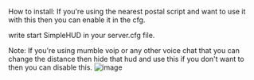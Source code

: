 How to install:
If you're using the nearest postal script and want to use it with this then you can enable it in the cfg.

write start SimpleHUD in your server.cfg file.

Note: If you're using mumble voip or any other voice chat that you can change the distance then hide that hud and use this if you don't want to then you can disable this.
 ![image](https://github.com/user-attachments/assets/236e9f98-06cc-4c66-984a-71461a2667a0)
